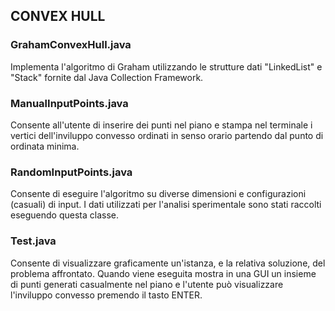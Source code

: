 ## CONVEX HULL

### GrahamConvexHull.java
Implementa l'algoritmo di Graham utilizzando le strutture dati "LinkedList" e "Stack" fornite dal Java Collection Framework.

### ManualInputPoints.java
Consente all'utente di inserire dei punti nel piano e stampa nel terminale i vertici dell'inviluppo convesso ordinati in senso orario partendo dal punto di ordinata minima.

### RandomInputPoints.java
Consente di eseguire l'algoritmo su diverse dimensioni e configurazioni (casuali) di input. I dati utilizzati per l'analisi sperimentale sono stati raccolti eseguendo questa classe.

### Test.java
Consente di visualizzare graficamente un'istanza, e la relativa soluzione, del problema affrontato.
Quando viene eseguita mostra in una GUI un insieme di punti generati casualmente nel piano e l'utente può visualizzare l'inviluppo convesso premendo il tasto ENTER.
